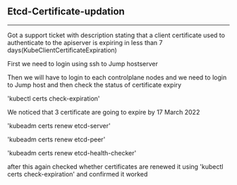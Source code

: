 ## Etcd-Certificate-updation ##
---

Got a support ticket with description stating that a client certificate used to authenticate to the apiserver is expiring in less than 7 days(KubeClientCertificateExpiration)

First we need to login using ssh to Jump hostserver

Then we will have to login to each controlplane nodes and we need to login to Jump host and then check the status of certificate expiry


   'kubectl certs check-expiration'

We noticed that 3 certificate are going to expire by 17 March 2022


   'kubeadm certs renew  etcd-server'

   'kubeadm certs renew  etcd-peer'

   'kubeadm certs renew  etcd-health-checker'

after this again checked whether certificates are renewed it using 'kubectl certs check-expiration'  and confirmed it worked
